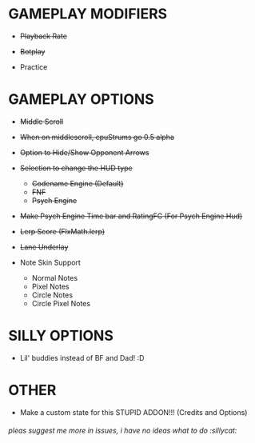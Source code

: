 # GAMEPLAY MODIFIERS

- ~~Playback Rate~~

- ~~Botplay~~

- Practice

# GAMEPLAY OPTIONS

- ~~Middle Scroll~~

- ~~When on middlescroll, cpuStrums go 0.5 alpha~~

- ~~Option to Hide/Show Opponent Arrows~~

- ~~Selection to change the HUD type~~
    - ~~Codename Engine (Default)~~
    - ~~FNF~~
    - ~~Psych Engine~~

- ~~Make Psych Engine Time bar and RatingFC (For Psych Engine Hud)~~

- ~~Lerp Score (FlxMath.lerp)~~

- ~~Lane Underlay~~

- Note Skin Support
    - Normal Notes
    - Pixel Notes
    - Circle Notes
    - Circle Pixel Notes

# SILLY OPTIONS

- Lil' buddies instead of BF and Dad! :D

# OTHER

- Make a custom state for this STUPID ADDON!!! (Credits and Options)

###### pleas suggest me more in issues, i have no ideas what to do :sillycat:
